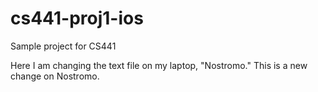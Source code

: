# cs441-proj1-ios
Sample project for CS441

Here I am changing the text file on my laptop, "Nostromo."
This is a new change on Nostromo.


